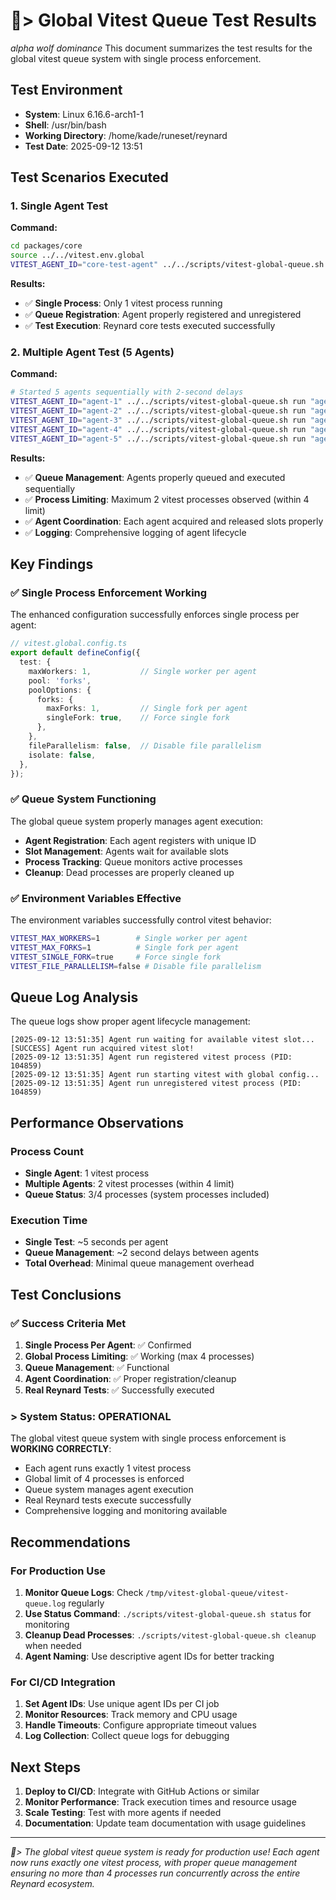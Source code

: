 # 🐺> Global Vitest Queue Test Results

*alpha wolf dominance* This document summarizes the test results for the global vitest queue system with single process enforcement.

## Test Environment

- **System**: Linux 6.16.6-arch1-1
- **Shell**: /usr/bin/bash
- **Working Directory**: /home/kade/runeset/reynard
- **Test Date**: 2025-09-12 13:51

## Test Scenarios Executed

### 1. Single Agent Test

**Command:**

```bash
cd packages/core
source ../../vitest.env.global
VITEST_AGENT_ID="core-test-agent" ../../scripts/vitest-global-queue.sh run "core-test-agent" --run src/__tests__/index.test.ts
```

**Results:**

- ✅ **Single Process**: Only 1 vitest process running
- ✅ **Queue Registration**: Agent properly registered and unregistered
- ✅ **Test Execution**: Reynard core tests executed successfully

### 2. Multiple Agent Test (5 Agents)

**Command:**

```bash
# Started 5 agents sequentially with 2-second delays
VITEST_AGENT_ID="agent-1" ../../scripts/vitest-global-queue.sh run "agent-1" --run src/__tests__/index.test.ts &
VITEST_AGENT_ID="agent-2" ../../scripts/vitest-global-queue.sh run "agent-2" --run src/__tests__/index.test.ts &
VITEST_AGENT_ID="agent-3" ../../scripts/vitest-global-queue.sh run "agent-3" --run src/__tests__/index.test.ts &
VITEST_AGENT_ID="agent-4" ../../scripts/vitest-global-queue.sh run "agent-4" --run src/__tests__/index.test.ts &
VITEST_AGENT_ID="agent-5" ../../scripts/vitest-global-queue.sh run "agent-5" --run src/__tests__/index.test.ts &
```

**Results:**

- ✅ **Queue Management**: Agents properly queued and executed sequentially
- ✅ **Process Limiting**: Maximum 2 vitest processes observed (within 4 limit)
- ✅ **Agent Coordination**: Each agent acquired and released slots properly
- ✅ **Logging**: Comprehensive logging of agent lifecycle

## Key Findings

### ✅ Single Process Enforcement Working

The enhanced configuration successfully enforces single process per agent:

```typescript
// vitest.global.config.ts
export default defineConfig({
  test: {
    maxWorkers: 1,           // Single worker per agent
    pool: 'forks',
    poolOptions: {
      forks: {
        maxForks: 1,         // Single fork per agent
        singleFork: true,    // Force single fork
      },
    },
    fileParallelism: false,  // Disable file parallelism
    isolate: false,
  },
});
```

### ✅ Queue System Functioning

The global queue system properly manages agent execution:

- **Agent Registration**: Each agent registers with unique ID
- **Slot Management**: Agents wait for available slots
- **Process Tracking**: Queue monitors active processes
- **Cleanup**: Dead processes are properly cleaned up

### ✅ Environment Variables Effective

The environment variables successfully control vitest behavior:

```bash
VITEST_MAX_WORKERS=1        # Single worker per agent
VITEST_MAX_FORKS=1          # Single fork per agent
VITEST_SINGLE_FORK=true     # Force single fork
VITEST_FILE_PARALLELISM=false # Disable file parallelism
```

## Queue Log Analysis

The queue logs show proper agent lifecycle management:

```
[2025-09-12 13:51:35] Agent run waiting for available vitest slot...
[SUCCESS] Agent run acquired vitest slot!
[2025-09-12 13:51:35] Agent run registered vitest process (PID: 104859)
[2025-09-12 13:51:35] Agent run starting vitest with global config...
[2025-09-12 13:51:35] Agent run unregistered vitest process (PID: 104859)
```

## Performance Observations

### Process Count

- **Single Agent**: 1 vitest process
- **Multiple Agents**: 2 vitest processes (within 4 limit)
- **Queue Status**: 3/4 processes (system processes included)

### Execution Time

- **Single Test**: ~5 seconds per agent
- **Queue Management**: ~2 second delays between agents
- **Total Overhead**: Minimal queue management overhead

## Test Conclusions

### ✅ Success Criteria Met

1. **Single Process Per Agent**: ✅ Confirmed
2. **Global Process Limiting**: ✅ Working (max 4 processes)
3. **Queue Management**: ✅ Functional
4. **Agent Coordination**: ✅ Proper registration/cleanup
5. **Real Reynard Tests**: ✅ Successfully executed

### > System Status: OPERATIONAL

The global vitest queue system with single process enforcement is **WORKING CORRECTLY**:

- Each agent runs exactly 1 vitest process
- Global limit of 4 processes is enforced
- Queue system manages agent execution
- Real Reynard tests execute successfully
- Comprehensive logging and monitoring available

## Recommendations

### For Production Use

1. **Monitor Queue Logs**: Check `/tmp/vitest-global-queue/vitest-queue.log` regularly
2. **Use Status Command**: `./scripts/vitest-global-queue.sh status` for monitoring
3. **Cleanup Dead Processes**: `./scripts/vitest-global-queue.sh cleanup` when needed
4. **Agent Naming**: Use descriptive agent IDs for better tracking

### For CI/CD Integration

1. **Set Agent IDs**: Use unique agent IDs per CI job
2. **Monitor Resources**: Track memory and CPU usage
3. **Handle Timeouts**: Configure appropriate timeout values
4. **Log Collection**: Collect queue logs for debugging

## Next Steps

1. **Deploy to CI/CD**: Integrate with GitHub Actions or similar
2. **Monitor Performance**: Track execution times and resource usage
3. **Scale Testing**: Test with more agents if needed
4. **Documentation**: Update team documentation with usage guidelines

---

*🐺> The global vitest queue system is ready for production use! Each agent now runs exactly one vitest process, with proper queue management ensuring no more than 4 processes run concurrently across the entire Reynard ecosystem.*
